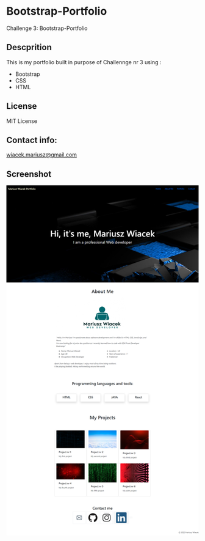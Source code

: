 # Bootstrap-Portfolio

Challenge 3: Bootstrap-Portfolio

## Descprition
This is my portfolio built in purpose of Challennge nr 3 using :

* Bootstrap
* CSS
* HTML

## License

MIT License

## Contact info: 
wiacek.mariusz@gmail.com

## Screenshot

![screenshot](images/screenshot.png)


